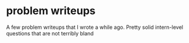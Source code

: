 # problem writeups

A few problem writeups that I wrote a while ago. Pretty solid intern-level questions that are not terribly bland